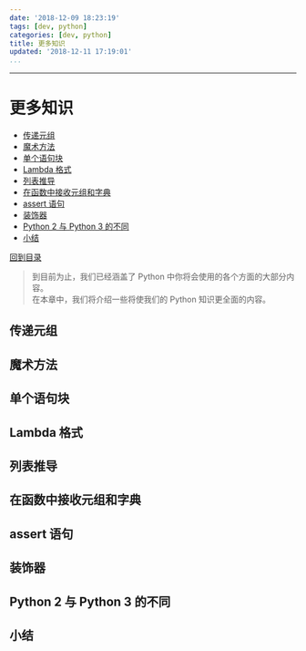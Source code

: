 ```yaml
---
date: '2018-12-09 18:23:19'
tags: [dev, python]
categories: [dev, python]
title: 更多知识
updated: '2018-12-11 17:19:01'
...
```

---
# 更多知识
<!-- MarkdownTOC -->

- [传递元组](#%E4%BC%A0%E9%80%92%E5%85%83%E7%BB%84)
- [魔术方法](#%E9%AD%94%E6%9C%AF%E6%96%B9%E6%B3%95)
- [单个语句块](#%E5%8D%95%E4%B8%AA%E8%AF%AD%E5%8F%A5%E5%9D%97)
- [Lambda 格式](#lambda-%E6%A0%BC%E5%BC%8F)
- [列表推导](#%E5%88%97%E8%A1%A8%E6%8E%A8%E5%AF%BC)
- [在函数中接收元组和字典](#%E5%9C%A8%E5%87%BD%E6%95%B0%E4%B8%AD%E6%8E%A5%E6%94%B6%E5%85%83%E7%BB%84%E5%92%8C%E5%AD%97%E5%85%B8)
- [assert 语句](#assert-%E8%AF%AD%E5%8F%A5)
- [装饰器](#%E8%A3%85%E9%A5%B0%E5%99%A8)
- [Python 2 与 Python 3 的不同](#python-2-%E4%B8%8E-python-3-%E7%9A%84%E4%B8%8D%E5%90%8C)
- [小结](#%E5%B0%8F%E7%BB%93)

<!-- /MarkdownTOC -->
[回到目录](./index.md)

> 到目前为止，我们已经涵盖了 Python 中你将会使用的各个方面的大部分内容。  
>  在本章中，我们将介绍一些将使我们的 Python 知识更全面的内容。

<a id="%E4%BC%A0%E9%80%92%E5%85%83%E7%BB%84"></a>
## 传递元组

<a id="%E9%AD%94%E6%9C%AF%E6%96%B9%E6%B3%95"></a>
## 魔术方法

<a id="%E5%8D%95%E4%B8%AA%E8%AF%AD%E5%8F%A5%E5%9D%97"></a>
## 单个语句块

<a id="lambda-%E6%A0%BC%E5%BC%8F"></a>
## Lambda 格式

<a id="%E5%88%97%E8%A1%A8%E6%8E%A8%E5%AF%BC"></a>
## 列表推导

<a id="%E5%9C%A8%E5%87%BD%E6%95%B0%E4%B8%AD%E6%8E%A5%E6%94%B6%E5%85%83%E7%BB%84%E5%92%8C%E5%AD%97%E5%85%B8"></a>
## 在函数中接收元组和字典

<a id="assert-%E8%AF%AD%E5%8F%A5"></a>
## assert 语句

<a id="%E8%A3%85%E9%A5%B0%E5%99%A8"></a>
## 装饰器

<a id="python-2-%E4%B8%8E-python-3-%E7%9A%84%E4%B8%8D%E5%90%8C"></a>
## Python 2 与 Python 3 的不同

<a id="%E5%B0%8F%E7%BB%93"></a>
## 小结
